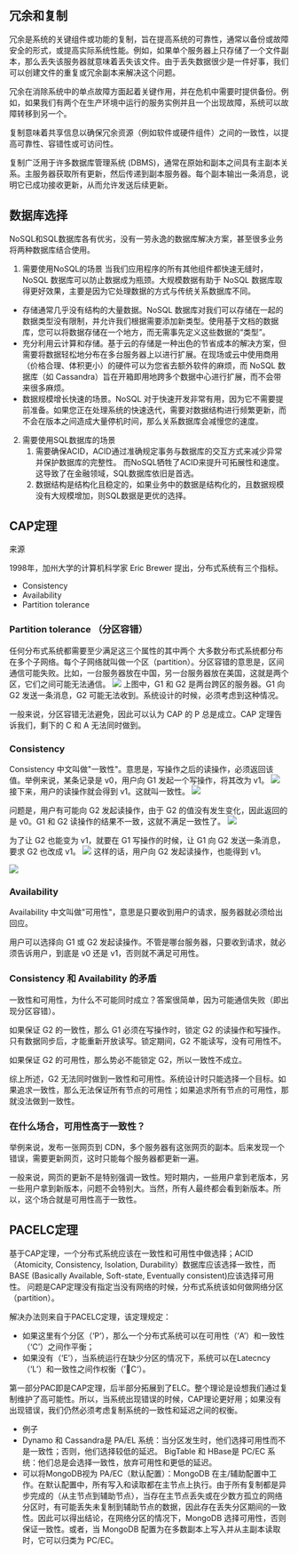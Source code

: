 ## 冗余和复制
冗余是系统的关键组件或功能的复制，旨在提高系统的可靠性，通常以备份或故障安全的形式，或提高实际系统性能。例如，如果单个服务器上只存储了一个文件副本，那么丢失该服务器就意味着丢失该文件。由于丢失数据很少是一件好事，我们可以创建文件的重复或冗余副本来解决这个问题。

冗余在消除系统中的单点故障方面起着关键作用，并在危机中需要时提供备份。例如，如果我们有两个在生产环境中运行的服务实例并且一个出现故障，系统可以故障转移到另一个。

复制意味着共享信息以确保冗余资源（例如软件或硬件组件）之间的一致性，以提高可靠性、容错性或可访问性。

复制广泛用于许多数据库管理系统 (DBMS)，通常在原始和副本之间具有主副本关系。主服务器获取所有更新，然后传递到副本服务器。每个副本输出一条消息，说明它已成功接收更新，从而允许发送后续更新。

## 数据库选择
NoSQL和SQL数据库各有优劣，没有一劳永逸的数据库解决方案，甚至很多业务将两种数据库结合使用。
1. 需要使用NoSQL的场景
当我们应用程序的所有其他组件都快速无缝时，NoSQL 数据库可以防止数据成为瓶颈。大规模数据有助于 NoSQL 数据库取得更好效果，主要是因为它处理数据的方式与传统关系数据库不同。

- 存储通常几乎没有结构的大量数据。NoSQL 数据库对我们可以存储在一起的数据类型没有限制，并允许我们根据需要添加新类型。使用基于文档的数据库，您可以将数据存储在一个地方，而无需事先定义这些数据的“类型”。
- 充分利用云计算和存储。基于云的存储是一种出色的节省成本的解决方案，但需要将数据轻松地分布在多台服务器上以进行扩展。在现场或云中使用商用（价格合理、体积更小）的硬件可以为您省去额外软件的麻烦，而 NoSQL 数据库（如 Cassandra）旨在开箱即用地跨多个数据中心进行扩展，而不会带来很多麻烦。
- 数据规模增长快速的场景。NoSQL 对于快速开发非常有用，因为它不需要提前准备。如果您正在处理系统的快速迭代，需要对数据结构进行频繁更新，而不会在版本之间造成大量停机时间，那么关系数据库会减慢您的速度。

2. 需要使用SQL数据库的场景
    1. 需要确保ACID，ACID通过准确规定事务与数据库的交互方式来减少异常并保护数据库的完整性。 而NoSQL牺牲了ACID来提升可拓展性和速度。这导致了在金融领域，SQL数据库依旧是首选。
    2. 数据结构是结构化且稳定的，如果业务中的数据是结构化的，且数据规模没有大规模增加，则SQL数据是更优的选择。

## CAP定理 
<a src="https://www.ruanyifeng.com/blog/2018/07/cap.html">来源</a>

1998年，加州大学的计算机科学家 Eric Brewer 提出，分布式系统有三个指标。 
- Consistency
- Availability
- Partition tolerance
### Partition tolerance （分区容错）
任何分布式系统都需要至少满足这三个属性的其中两个
大多数分布式系统都分布在多个子网络。每个子网络就叫做一个区（partition）。分区容错的意思是，区间通信可能失败。比如，一台服务器放在中国，另一台服务器放在美国，这就是两个区，它们之间可能无法通信。
<img src="https://www.wangbase.com/blogimg/asset/201807/bg2018071601.png">
上图中，G1 和 G2 是两台跨区的服务器。G1 向 G2 发送一条消息，G2 可能无法收到。系统设计的时候，必须考虑到这种情况。

一般来说，分区容错无法避免，因此可以认为 CAP 的 P 总是成立。CAP 定理告诉我们，剩下的 C 和 A 无法同时做到。

### Consistency
Consistency 中文叫做"一致性"。意思是，写操作之后的读操作，必须返回该值。举例来说，某条记录是 v0，用户向 G1 发起一个写操作，将其改为 v1。
<img src="https://www.wangbase.com/blogimg/asset/201807/bg2018071602.png">
接下来，用户的读操作就会得到 v1。这就叫一致性。
<img src="https://www.wangbase.com/blogimg/asset/201807/bg2018071603.png">

问题是，用户有可能向 G2 发起读操作，由于 G2 的值没有发生变化，因此返回的是 v0。G1 和 G2 读操作的结果不一致，这就不满足一致性了。
<img src="https://www.wangbase.com/blogimg/asset/201807/bg2018071604.png">

为了让 G2 也能变为 v1，就要在 G1 写操作的时候，让 G1 向 G2 发送一条消息，要求 G2 也改成 v1。
<img src="https://www.wangbase.com/blogimg/asset/201807/bg2018071605.png">
这样的话，用户向 G2 发起读操作，也能得到 v1。

<img src="https://www.wangbase.com/blogimg/asset/201807/bg2018071606.png">

### Availability
Availability 中文叫做"可用性"，意思是只要收到用户的请求，服务器就必须给出回应。

用户可以选择向 G1 或 G2 发起读操作。不管是哪台服务器，只要收到请求，就必须告诉用户，到底是 v0 还是 v1，否则就不满足可用性。

### Consistency 和 Availability 的矛盾

一致性和可用性，为什么不可能同时成立？答案很简单，因为可能通信失败（即出现分区容错）。

如果保证 G2 的一致性，那么 G1 必须在写操作时，锁定 G2 的读操作和写操作。只有数据同步后，才能重新开放读写。锁定期间，G2 不能读写，没有可用性不。

如果保证 G2 的可用性，那么势必不能锁定 G2，所以一致性不成立。

综上所述，G2 无法同时做到一致性和可用性。系统设计时只能选择一个目标。如果追求一致性，那么无法保证所有节点的可用性；如果追求所有节点的可用性，那就没法做到一致性。
### 在什么场合，可用性高于一致性？

举例来说，发布一张网页到 CDN，多个服务器有这张网页的副本。后来发现一个错误，需要更新网页，这时只能每个服务器都更新一遍。

一般来说，网页的更新不是特别强调一致性。短时期内，一些用户拿到老版本，另一些用户拿到新版本，问题不会特别大。当然，所有人最终都会看到新版本。所以，这个场合就是可用性高于一致性。


## PACELC定理
基于CAP定理，一个分布式系统应该在一致性和可用性中做选择；ACID（Atomicity, Consistency, Isolation, Durability）数据库应该选择一致性，而BASE (Basically Available, Soft-state, Eventually consistent)应该选择可用性。 问题是CAP定理没有指定当没有网络的时候，分布式系统该如何做网络分区（partition）。

解决办法则来自于PACELC定理，该定理规定：
- 如果这里有个分区（‘P’），那么一个分布式系统可以在可用性（‘A’）和一致性（‘C’）之间作平衡；
- 如果没有（‘E’），当系统运行在缺少分区的情况下，系统可以在Latecncy（‘L’）和一致性之间作权衡（’C‘）。

第一部分PAC即是CAP定理，后半部分拓展到了ELC。整个理论是设想我们通过复制维护了高可能性。所以，当系统出现错误的时候，CAP理论更好用；如果没有出现错误，我们仍然必须考虑复制系统的一致性和延迟之间的权衡。
- 例子
- Dynamo 和 Cassandra是 PA/EL 系统：当分区发生时，他们选择可用性而不是一致性；否则，他们选择较低的延迟。
BigTable 和 HBase是 PC/EC 系统：他们总是会选择一致性，放弃可用性和更低的延迟。
- 可以将MongoDB视为 PA/EC（默认配置）：MongoDB 在主/辅助配置中工作。在默认配置中，所有写入和读取都在主节点上执行。由于所有复制都是异步完成的（从主节点到辅助节点），当存在主节点丢失或在少数方孤立的网络分区时，有可能丢失未复制到辅助节点的数据，因此存在丢失分区期间的一致性。因此可以得出结论，在网络分区的情况下，MongoDB 选择可用性，否则保证一致性。或者，当 MongoDB 配置为在多数副本上写入并从主副本读取时，它可以归类为 PC/EC。